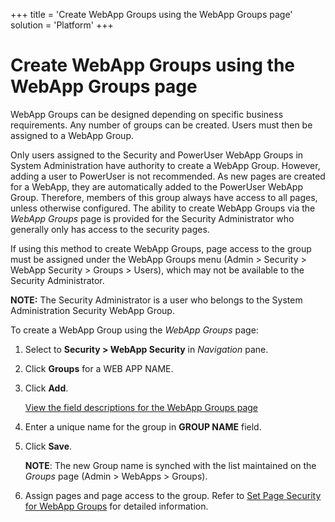 +++
title = 'Create WebApp Groups using the WebApp Groups page'
solution = 'Platform'
+++

# Create WebApp Groups using the WebApp Groups page

WebApp Groups can be designed depending on specific business
requirements. Any number of groups can be created. Users must then be
assigned to a WebApp Group.

Only users assigned to the Security and PowerUser WebApp Groups in
System Administration have authority to create a WebApp Group. However,
adding a user to PowerUser is not recommended. As new pages are created
for a WebApp, they are automatically added to the PowerUser WebApp
Group. Therefore, members of this group always have access to all pages,
unless otherwise configured. The ability to create WebApp Groups via the
*WebApp Groups* page is provided for the Security Administrator who
generally only has access to the security pages.

If using this method to create WebApp Groups, page access to the group
must be assigned under the WebApp Groups menu (Admin \> Security \>
WebApp Security \> Groups \> Users), which may not be available to the
Security Administrator.<span> </span>

<span style="font-weight: bold;">NOTE:</span> The Security Administrator
is a user who belongs to the System Administration Security WebApp
Group.

To create a WebApp Group using the *WebApp Groups* page:

1.  Select to **Security \> WebApp Security** in *Navigation* pane.

2.  Click **Groups** for a WEB APP NAME.

3.  Click **Add**.
    
    [View the field descriptions for the WebApp Groups
    page](../Page_Desc/WebApp_Groups_H.htm)

4.  Enter a unique name for the group in **GROUP NAME** field.

5.  Click **Save**.
    
    **NOTE**: The new Group name is synched with the list maintained on
    the *Groups* page (Admin \> WebApps \> Groups).

6.  Assign pages and page access to the group. Refer to [Set Page
    Security for WebApp
    Groups](Set%20Page%20Security%20for%20WebApp_Groups.htm) for
    detailed information.
